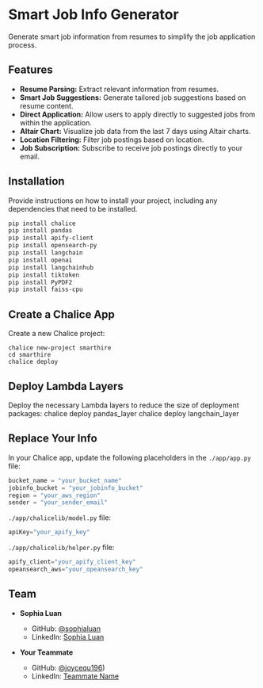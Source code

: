 # Smart Job Info Generator


Generate smart job information from resumes to simplify the job application process.


## Features

- **Resume Parsing:** Extract relevant information from resumes.
- **Smart Job Suggestions:** Generate tailored job suggestions based on resume content.
- **Direct Application:** Allow users to apply directly to suggested jobs from within the application.
- **Altair Chart:** Visualize job data from the last 7 days using Altair charts.
- **Location Filtering:** Filter job postings based on location.
- **Job Subscription:** Subscribe to receive job postings directly to your email.


## Installation

Provide instructions on how to install your project, including any dependencies that need to be installed.

```bash
pip install chalice
pip install pandas
pip install apify-client
pip install opensearch-py
pip install langchain
pip install openai
pip install langchainhub
pip install tiktoken
pip install PyPDF2
pip install faiss-cpu
```

## Create a Chalice App
Create a new Chalice project:

```
chalice new-project smarthire
cd smarthire
chalice deploy
```

## Deploy Lambda Layers
Deploy the necessary Lambda layers to reduce the size of deployment packages:
chalice deploy pandas_layer
chalice deploy langchain_layer

## Replace Your Info

In your Chalice app, update the following placeholders in the `./app/app.py` file:

```python
bucket_name = "your_bucket_name"
jobinfo_bucket = "your_jobinfo_bucket"
region = "your_aws_region"
sender = "your_sender_email"
```

`./app/chalicelib/model.py` file:
```python
apiKey="your_apify_key"
```

`./app/chalicelib/helper.py` file:
```python
apify_client="your_apify_client_key"
opeansearch_aws="your_opeansearch_key"
```

## Team

- **Sophia Luan**
  - GitHub: [@sophialuan](https://github.com/sophialuan)
  - LinkedIn: [Sophia Luan](https://www.linkedin.com/in/sophia-luan-256354208/)

- **Your Teammate**
  - GitHub: [@joycequ196](https://github.com/joycequ196))
  - LinkedIn: [Teammate Name](https://www.linkedin.com/in/teammate_profile)
